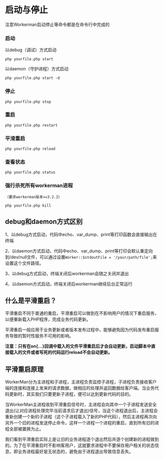 # 启动与停止

注意Workerman启动停止等命令都是在命令行中完成的

### 启动

以debug（调试）方式启动

```php yourfile.php start```

以daemon（守护进程）方式启动

```php yourfile.php start -d```

### 停止
```php yourfile.php stop```

### 重启
```php yourfile.php restart```

### 平滑重启
```php yourfile.php reload```

### 查看状态
```php yourfile.php status```

### 强行杀死所有workerman进程

``` （要求workerman版本>=3.2.2） ```

```php yourfile.php kill```

## debug和daemon方式区别

1、以debug方式启动，代码中echo、var_dump、print等打印函数会直接输出在终端

2、以daemon方式启动，代码中echo、var_dump、print等打印会默认重定向到/dev/null文件，可以通过设置```Worker::$stdoutFile = '/your/path/file';```来设置这个文件路径。

3、以debug方式启动，终端关闭后workerman会随之关闭并退出

4、以daemon方式启动，终端关闭后workerman继续后台正常运行



## 什么是平滑重启？

平滑重启不同于普通的重启，平滑重启可以做到在不影响用户的情况下重启服务，以便重新载入PHP程序，完成业务代码更新。

平滑重启一般应用于业务更新或者版本发布过程中，能够避免因为代码发布重启服务导致的暂时性服务不可用的影响。

**注意：只有在on{...}回调中载入的文件平滑重启后才会自动更新，启动脚本中直接载入的文件或者写死的代码运行reload不会自动更新。**

## 平滑重启原理

WorkerMan分为主进程和子进程，主进程负责监控子进程，子进程负责接收客户端的连接和连接上发来的请求数据，做相应的处理并返回数据给客户端。当业务代码更新时，其实我们只要更新子进程，便可以达到更新代码的目的。

当WorkerMan主进程收到平滑重启信号时，主进程会向其中一个子进程发送安全退出(让对应进程处理完毕当前请求后才退出)信号，当这个进程退出后，主进程会重新创建一个新的子进程（这个子进程载入了新的PHP代码），然后主进程再次向另外一个旧的进程发送停止命令，这样一个进程一个进程的重启，直到所有旧的进程全部被置换为止。

我们看到平滑重启实际上是让旧的业务进程逐个退出然后并逐个创建新的进程做到的。为了在平滑重启时不影响客用户，这就要求进程中不要保存用户相关的状态信息，即业务进程最好是无状态的，避免由于进程退出导致信息丢失。


